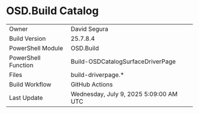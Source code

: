 ﻿# OSD.Build Catalog

| | |
|-|-|
| Owner | David Segura |
| Build Version | 25.7.8.4 |
| PowerShell Module | OSD.Build |
| PowerShell Function | Build-OSDCatalogSurfaceDriverPage |
| Files | build-driverpage.* |
| Build Workflow | GitHub Actions |
| Last Update | Wednesday, July 9, 2025 5:09:00 AM UTC |
